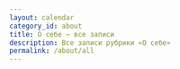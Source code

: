 ```yaml
---
layout: calendar
category_id: about
title: О себе — все записи
description: Все записи рубрики «О себе»
permalink: /about/all
---
```

